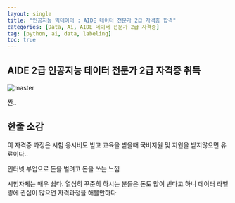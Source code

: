 ```yaml
---
layout: single
title: "인공지능 빅데이터 : AIDE 데이터 전문가 2급 자격증 합격"
categories: [Data, Ai, AIDE 데이터 전문가 2급 자격증]
tag: [python, ai, data, labeling]
toc: true
---
```




##  AIDE 2급 인공지능 데이터 전문가 2급 자격증 취득



![master](/Users/baekseung-gyu/decembaek-github-blog/decembaek.github.io/images/2023-04-18-AIDE-Lisence-master/master.png)

짠..



## 한줄 소감

이 자격증 과정은 시험 응시비도 받고 교육을 받을때 국비지원 및 지원을 받지않으면 유료이다..

인터넷 부업으로 돈을 벌려고 돈을 쓰는 느낌 



시험자체는 매우 쉽다. 열심히 꾸준히 하시는 분들은 돈도 많이 번다고 하니 데이터 라벨링에 관심이 많으면 자격과정을 해볼만하다

